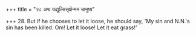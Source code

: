 +++
title = "२८ अथ यद्युत्सिसृक्षेन्मम चामुष्य"

+++
28. But if he chooses to let it loose, he should say, 'My sin and N.N.'s sin has been killed. Om! Let it loose! Let it eat grass!'

